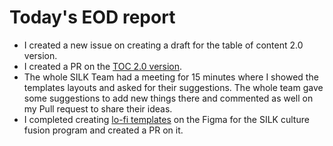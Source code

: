 # Today's EOD report
- I created a new issue on creating a draft for the table of content 2.0 version.
- I created a PR on the [TOC 2.0 version](https://github.com/NoteHive/Silk-Corp-Guide/pull/287).
- The whole SILK Team had a meeting for 15 minutes where I showed the templates layouts and asked for their suggestions. The whole team gave some suggestions to add new things there and commented as well on my Pull request to share their ideas.
- I completed creating [lo-fi templates](https://github.com/NoteHive/Silk-Corp-Guide/pull/285) on the Figma for the SILK culture fusion program and created a PR on it.


